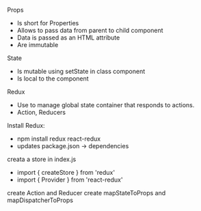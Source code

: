 Props 
- Is short for Properties
- Allows to pass data from parent to child component
- Data is passed as an HTML attribute
- Are immutable

State
- Is mutable using setState in class component
- Is local to the component

Redux
- Use to manage global state container that responds to actions.
- Action, Reducers

Install Redux: 
- npm install redux react-redux
- updates package.json -> dependencies

creata a store in index.js
- import { createStore } from 'redux'
- import { Provider } from 'react-redux'

create Action and Reducer
create mapStateToProps and mapDispatcherToProps